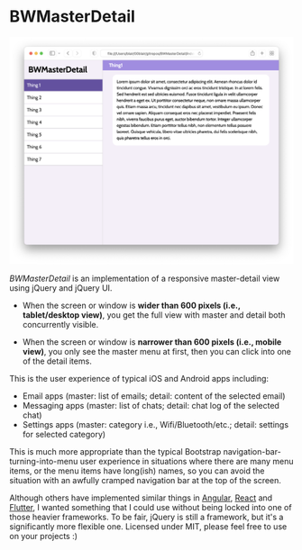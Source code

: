 # BWMasterDetail

![Screenshot](docs/screenshot.png)

_BWMasterDetail_ is an implementation of a responsive master-detail view using jQuery and jQuery UI.

- When the screen or window is **wider than 600 pixels (i.e., tablet/desktop view)**, you get the full view with master and detail both concurrently visible.

- When the screen or window is **narrower than 600 pixels (i.e., mobile view)**, you only see the master menu at first, then you can click into one of the detail items.

This is the user experience of typical iOS and Android apps including:

- Email apps (master: list of emails; detail: content of the selected email)
- Messaging apps (master: list of chats; detail: chat log of the selected chat)
- Settings apps (master: category i.e., Wifi/Bluetooth/etc.; detail: settings for selected category)

This is much more appropriate than the typical Bootstrap navigation-bar-turning-into-menu user experience in situations where there are many menu items, or the menu items have long(ish) names, so you can avoid the situation with an awfully cramped navigation bar at the top of the screen.

Although others have implemented similar things in [Angular](https://blewpri.medium.com/angular-8-responsive-master-detail-3b4d591b3294), [React](https://blewpri.medium.com/react-responsive-master-detail-10b60b739879) and [Flutter](https://bettercoding.dev/flutter/responsive-master-detail/), I wanted something that I could use without being locked into one of those heavier frameworks. To be fair, jQuery is still a framework, but it's a significantly more flexible one. Licensed under MIT, please feel free to use on your projects :)